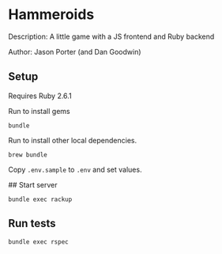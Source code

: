 # Hammeroids

Description:
A little game with a JS frontend and Ruby backend

Author: Jason Porter (and Dan Goodwin)


## Setup
Requires Ruby 2.6.1

Run to install gems
```
bundle
```

Run to install other local dependencies.

```
brew bundle
```

Copy `.env.sample` to `.env` and set values.

## Start server

```
bundle exec rackup
```

## Run tests

 ```
 bundle exec rspec
 ```
